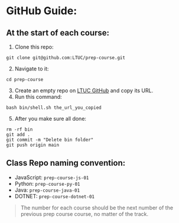 # GitHub Guide:

## At the start of each course: 
1. Clone this repo:
```
git clone git@github.com:LTUC/prep-course.git
```
2. Navigate to it:
```
cd prep-course
```
3. Create an empty repo on [LTUC GitHub](https://github.com/LTUC) and copy its URL.
4. Run this command:
```
bash bin/shell.sh the_url_you_copied
```
5. After you make sure all done:
```
rm -rf bin
git add .
git commit -m "Delete bin folder"
git push origin main
```
## Class Repo naming convention:
- JavaScript: `prep-course-js-01`
- Python: `prep-course-py-01`
- Java: `prep-course-java-01`
- DOTNET: `prep-course-dotnet-01`

> The number for each course should be the next number of the previous prep course course, no matter of the track.
